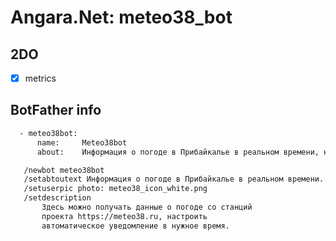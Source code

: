 # Angara.Net: meteo38_bot

## 2DO

- [x] metrics

## BotFather info

```txt
  - meteo38bot:
      name:     Meteo38bot
      about:    Информация о погоде в Прибайкалье в реальном времени, настраиваемая рассылка.

   /newbot meteo38bot
   /setabtoutext Информация о погоде в Прибайкалье в реальном времени.
   /setuserpic photo: meteo38_icon_white.png
   /setdescription
       Здесь можно получать данные о погоде со станций
       проекта https://meteo38.ru, настроить
       автоматическое уведомление в нужное время.

```
